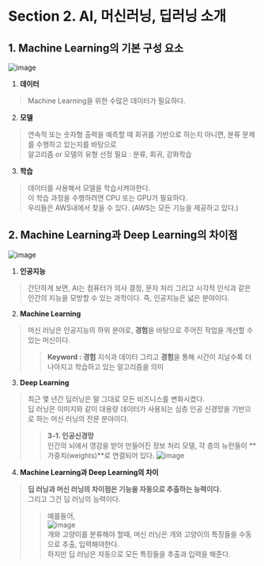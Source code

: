 # **Section 2. AI, 머신러닝, 딥러닝 소개**

## **1. Machine Learning의 기본 구성 요소**

![image](https://github.com/jmlee99/MLOps/assets/98507134/7d94d589-bba7-475c-8c0a-a2a26f4efcc0)

1. **데이터**
> Machine Learning을 위한 수많은 데이터가 필요하다.
2. **모델**
> 연속적 또는 숫자형 출력을 예측할 때 회귀를 기반으로 하는지 아니면, 분류 문제를 수행하고 있는지를 바탕으로 <br/>
> 알고리즘 or 모델의 유형 선정 필요 : 분류, 회귀, 강화학습
3. **학습**
>  데이터를 사용해서 모델을 학습시켜야한다.<br/>
> 이 학습 과정을 수행하려면 CPU 또는 GPU가 필요하다.<br/>
> 우리들은 AWS내에서 찾을 수 있다. (AWS는 모든 기능을 제공하고 있다.)

## **2. Machine Learning과 Deep Learning의 차이점**

![image](https://github.com/jmlee99/MLOps/assets/98507134/a337ab44-fa69-4b47-a751-307d2049b3a8)

1. **인공지능**
> 간단하게 보면, AI는 컴퓨터가 의사 결정, 문자 처리 그리고 시각적 인식과 같은 인간의 지능을 모방할 수 있는 과학이다. 즉, 인공지능은 넓은 분야이다.

2. **Machine Learning**
> 머신 러닝은 인공지능의 하위 분야로, **경험**을 바탕으로 주어진 작업을 개선할 수 있는 머신이다.
>> **Keyword : 경험**
>> 지식과 데이터 그리고 **경험**을 통해 시간이 지날수록 더 나아지고 학습하고 있는 알고리즘을 의미

3. **Deep Learning**
> 최근 몇 년간 딥러닝은 말 그대로 모든 비즈니스를 변화시켰다.<br/>
> 딥 러닝은 이미지와 같이 대용량 데이터가 사용되는 심층 인공 신경망을 기반으로 하는 머신 러닝의 전문 분야이다.
>> **3-1. 인공신경망**<br/>
>> 인간의 뇌에서 영감을 받아 만들어진 정보 처리 모델, 각 층의 뉴런들이 **가중치(weights)**로 연결되어 있다.
>> ![image](https://github.com/jmlee99/MLOps/assets/98507134/bc3312bf-700a-495d-9e1a-c2c501f32859)

4. **Machine Learning과 Deep Learning의 차이**
> **딥 러닝과 머신 러닝의 차이점은 기능을 자동으로 추출하는 능력이다.**<br/>
> 그리고 그건 딥 러닝의 능력이다.
>> 예를들어,<br/>
>> ![image](https://github.com/jmlee99/MLOps/assets/98507134/1c554110-5199-4bd7-87fb-b4f046ade259)<br/>
>> 개와 고양이를 분류해야 할때, 머신 러닝은 개와 고양이의 특징들을 수동으로 추출, 입력해야한다.<br/>
>> 하지만 딥 러닝은 자동으로 모든 특징들을 추출과 입력을 해준다.
